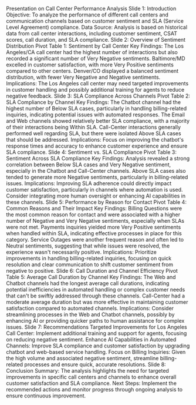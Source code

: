 Presentation on Call Center Performance Analysis
Slide 1: Introduction
Objective: To analyze the performance of different call centers and communication channels based on customer sentiment and SLA (Service Level Agreement) compliance.
Data Source: Analysis is based on historical data from call center interactions, including customer sentiment, CSAT scores, call duration, and SLA compliance.
Slide 2: Overview of Sentiment Distribution
Pivot Table 1: Sentiment by Call Center
Key Findings:
The Los Angeles/CA call center had the highest number of interactions but also recorded a significant number of Very Negative sentiments.
Baltimore/MD excelled in customer satisfaction, with more Very Positive sentiments compared to other centers.
Denver/CO displayed a balanced sentiment distribution, with fewer Very Negative and Negative sentiments.
Implications: The Los Angeles call center may need targeted improvements in customer handling and possibly additional training for agents to reduce negative feedback.
Slide 3: SLA Compliance Across Channels
Pivot Table 2: SLA Compliance by Channel
Key Findings:
The Chatbot channel had the highest number of Below SLA cases, particularly in handling billing-related inquiries, indicating potential issues with automated responses.
The Email and Web channels showed relatively better SLA compliance, with a majority of their interactions being Within SLA.
Call-Center interactions generally performed well regarding SLA, but there were isolated Above SLA cases that should be addressed.
Implications: Focus on improving the chatbot's response times and accuracy to enhance customer experience and ensure SLA compliance.
Slide 4: Sentiment vs. SLA Compliance
Pivot Table 3: Sentiment Across SLA Compliance
Key Findings:
Analysis revealed a strong correlation between Below SLA cases and Very Negative sentiment, especially in the Chatbot and Call-Center channels.
Above SLA cases also tended to generate more Negative sentiments, particularly in billing-related issues.
Implications: Improving SLA adherence could directly impact customer satisfaction, particularly in channels where automation is used. Consider integrating more human oversight or enhancing AI capabilities in these channels.
Slide 5: Performance by Reason for Contact
Pivot Table 4: Common Reasons and Their Impact
Key Findings:
Billing Questions were the most common reason for contact and were associated with a higher number of Negative and Very Negative sentiments, especially when SLAs were not met.
Payments inquiries yielded more Very Positive sentiments when handled within SLA, indicating effective processes in place for this category.
Service Outages were another frequent reason and often led to Neutral sentiments, suggesting that while issues were resolved, the experience wasn't necessarily positive.
Implications: Prioritize improvements in handling billing-related inquiries, focusing on quick resolution and clear communication to shift customer sentiment from negative to positive.
Slide 6: Call Duration and Channel Efficiency
Pivot Table 5: Average Call Duration by Channel
Key Findings:
The Web and Chatbot channels had the longest average call durations, indicating potential inefficiencies in automated handling or complex customer needs that can't be swiftly addressed through these channels.
Call-Center had a moderate average duration but was more effective in maintaining customer satisfaction compared to automated channels.
Implications: Consider streamlining processes in the Web and Chatbot channels, possibly by enhancing AI or providing quicker paths to human assistance for complex issues.
Slide 7: Recommendations
Targeted Improvements for Los Angeles Call Center: Implement additional training and support for agents, focusing on reducing negative sentiment.
Enhance AI Capabilities in Automated Channels: Improve SLA compliance and customer satisfaction by upgrading chatbot and web-based service handling.
Focus on Billing Inquiries: Given the high volume and associated negative sentiment, streamline billing-related processes and ensure quick, accurate resolutions.
Slide 8: Conclusion
Summary: The analysis highlights the need for targeted improvements in specific call centers and channels to enhance overall customer satisfaction and SLA compliance.
Next Steps: Implement the recommended actions and monitor progress through ongoing analysis to ensure continuous improvement.
